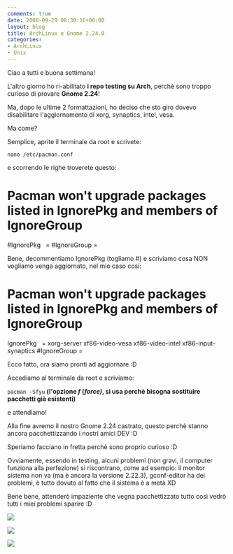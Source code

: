 ```yaml
---
comments: true
date: 2008-09-29 08:30:16+00:00
layout: blog
title: ArchLinux e Gnome 2.24.0
categories:
- ArchLinux
- Unix
---
```


Ciao a tutti e buona settimana!

L'altro giorno ho ri-abilitato **i repo testing su Arch**, perchè sono troppo curioso di provare **Gnome 2.24**!

Ma, dopo le ultime 2 formattazioni, ho deciso che sto giro dovevo disabilitare l'aggiornamento di xorg, synaptics, intel, vesa.

Ma come?

Semplice, aprite il terminale da root e scrivete:


`nano /etc/pacman.conf`



e scorrendo le righe troverete questo:


# Pacman won't upgrade packages listed in IgnorePkg and members of IgnoreGroup
#IgnorePkg   =
#IgnoreGroup =

Bene, decommentiamo IgnorePkg (togliamo #) e scriviamo cosa NON vogliamo venga aggiornato, nel mio caso così:


# Pacman won't upgrade packages listed in IgnorePkg and members of IgnoreGroup
IgnorePkg   = xorg-server xf86-video-vesa xf86-video-intel xf86-input-synaptics
#IgnoreGroup =

Ecco fatto, ora siamo pronti ad aggiornare :D

Accediamo al terminale da root e scriviamo:


`pacman -Sfyu` **(l'opzione _f_ (_force)_, si usa perchè bisogna sostituire pacchetti già esistenti)**



e attendiamo!

Alla fine avremo il nostro Gnome 2.24 castrato, questo perchè stanno ancora pacchettizzando i nostri amici DEV :D

Speriamo facciano in fretta perchè sono proprio curioso :D

Ovviamente, essendo in testing, alcuni problemi (non gravi, il computer funziona alla perfezione) si riscontrano, come ad esempio: il monitor sistema non va (ma è ancora la versione 2.22.3), gconf-editor ha dei problemi, è tutto dovuto al fatto che il sistema è a metà XD

Bene bene, attenderò impaziente che vegna pacchettizzato tutto così vedrò tutti i miei problemi sparire :D

[![](http://www.allfreeportal.com/imghost/thumbs/529183Schermata.png)](http://www.allfreeportal.com/imghost/viewer.php?id=529183Schermata.png)

[![](http://www.allfreeportal.com/imghost/thumbs/460311Schermata-1.png)](http://www.allfreeportal.com/imghost/viewer.php?id=460311Schermata-1.png)

[![](http://www.allfreeportal.com/imghost/thumbs/15170Schermata-2.png)](http://www.allfreeportal.com/imghost/viewer.php?id=15170Schermata-2.png)

